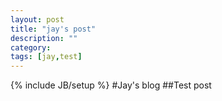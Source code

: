 ```yaml
---
layout: post
title: "jay's post"
description: ""
category: 
tags: [jay,test]
---
```

{% include JB/setup %}
#Jay's blog
##Test post
